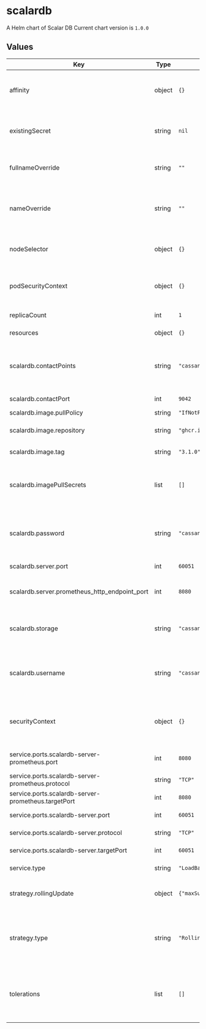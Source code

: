 # scalardb

A Helm chart of Scalar DB
Current chart version is `1.0.0`

## Values

| Key | Type | Default | Description |
|-----|------|---------|-------------|
| affinity | object | `{}` | The affinity/anti-affinity feature, greatly expands the types of constraints you can express. |
| existingSecret | string | `nil` | Name of existing secret to use for storing database username and password. |
| fullnameOverride | string | `""` | String to fully override scalardl.fullname template |
| nameOverride | string | `""` | String to partially override scalardl.fullname template (will maintain the release name) |
| nodeSelector | object | `{}` | nodeSelector is form of node selection constraint. |
| podSecurityContext | object | `{}` | PodSecurityContext holds pod-level security attributes and common container settings. |
| replicaCount | int | `1` | Default values for number of replicas. |
| resources | object | `{}` | Resources allowed to the pod. |
| scalardb.contactPoints | string | `"cassandra"` | The database contanct point such as a hostname of Cassandra or a URL of Cosmos DB account. |
| scalardb.contactPort | int | `9042` | The database port number. |
| scalardb.image.pullPolicy | string | `"IfNotPresent"` |  |
| scalardb.image.repository | string | `"ghcr.io/scalar-labs/scalardb-server"` | Docker image reposiory of Scalar DB server. |
| scalardb.image.tag | string | `"3.1.0"` | Docker tag of the image. |
| scalardb.imagePullSecrets | list | `[]` | Optionally specify an array of imagePullSecrets. Secrets must be manually created in the namespace. |
| scalardb.password | string | `"cassandra"` | The password of the database. For Cosmos DB, Dynamo DB please specify a secret key here. |
| scalardb.server.port | int | `60051` | The port of Scalar DB server. |
| scalardb.server.prometheus_http_endpoint_port | int | `8080` | The port of Prometheus service runnning in Scalar DB server. |
| scalardb.storage | string | `"cassandra"` | Storage implementation. Either cassandra or cosmos or dynamo or jdbc can be set. |
| scalardb.username | string | `"cassandra"` | The username of the database. For Cosmos DB please leave blank. For Dynamo DB please specify key id here. |
| securityContext | object | `{}` | Setting security context at the pod applies those settings to all containers in the pod. |
| service.ports.scalardb-server-prometheus.port | int | `8080` | Prometheus of Scalar DB server protocol. |
| service.ports.scalardb-server-prometheus.protocol | string | `"TCP"` |  |
| service.ports.scalardb-server-prometheus.targetPort | int | `8080` |  |
| service.ports.scalardb-server.port | int | `60051` | Scalar DB server port. |
| service.ports.scalardb-server.protocol | string | `"TCP"` | Scalar DB server protocol. |
| service.ports.scalardb-server.targetPort | int | `60051` | Scalar DB server target port. |
| service.type | string | `"LoadBalancer"` | service types in kubernetes. |
| strategy.rollingUpdate | object | `{"maxSurge":"25%","maxUnavailable":"25%"}` | The number of pods that can be unavailable during the update process |
| strategy.type | string | `"RollingUpdate"` | New pods are added gradually, and old pods are terminated gradually, e.g: Recreate or RollingUpdate |
| tolerations | list | `[]` | Tolerations are applied to pods, and allow (but do not require) the pods to schedule onto nodes with matching taints. |
